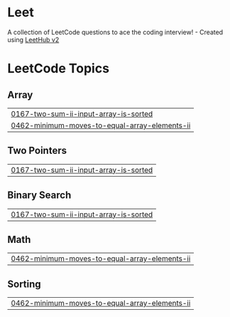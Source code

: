 # Leet
A collection of LeetCode questions to ace the coding interview! - Created using [LeetHub v2](https://github.com/arunbhardwaj/LeetHub-2.0)

<!---LeetCode Topics Start-->
# LeetCode Topics
## Array
|  |
| ------- |
| [0167-two-sum-ii-input-array-is-sorted](https://github.com/priyanshitomar1310/Leet/tree/master/0167-two-sum-ii-input-array-is-sorted) |
| [0462-minimum-moves-to-equal-array-elements-ii](https://github.com/priyanshitomar1310/Leet/tree/master/0462-minimum-moves-to-equal-array-elements-ii) |
## Two Pointers
|  |
| ------- |
| [0167-two-sum-ii-input-array-is-sorted](https://github.com/priyanshitomar1310/Leet/tree/master/0167-two-sum-ii-input-array-is-sorted) |
## Binary Search
|  |
| ------- |
| [0167-two-sum-ii-input-array-is-sorted](https://github.com/priyanshitomar1310/Leet/tree/master/0167-two-sum-ii-input-array-is-sorted) |
## Math
|  |
| ------- |
| [0462-minimum-moves-to-equal-array-elements-ii](https://github.com/priyanshitomar1310/Leet/tree/master/0462-minimum-moves-to-equal-array-elements-ii) |
## Sorting
|  |
| ------- |
| [0462-minimum-moves-to-equal-array-elements-ii](https://github.com/priyanshitomar1310/Leet/tree/master/0462-minimum-moves-to-equal-array-elements-ii) |
<!---LeetCode Topics End-->